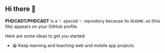 ## Hi there 👋


**PHDCADT/PHDCADT** is a ✨ _special_ ✨ repository because its `README.md` (this file) appears on your GitHub profile.

Here are some ideas to get you started:

- 😀 Keep learning and teaching web and mobile app projects

